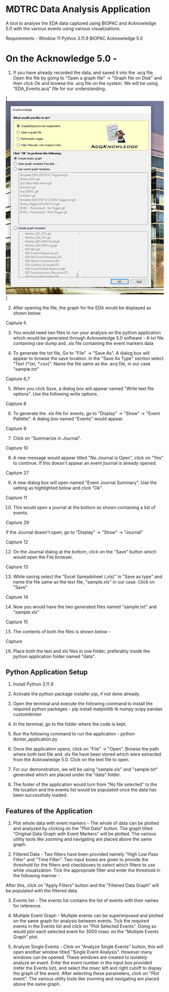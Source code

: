 # MDTRC Data Analysis Application

A tool to analyse the EDA data captured using BIOPAC and Acknowledge 5.0 with the various events using various visualizations.

Requirements - 
  Window 11 
  Python 3.11.9
  BIOPAC
  Acknowledge 5.0


# On the Acknowledge 5.0 - 

1. If you have already recorded the data, and saved it into the .acq file, Open the file by going to "Open a graph file" -> "Graph file on Disk" and then click Ok and browse the .acq file on the system. 
We will be using "EDA_Events.acq" file for our understanding.

[<img src="./samples/Capture1.png">]

2. After opening the file, the graph for the EDA would be displayed as shown below.

Capture 5

3. You would need two files to run your analysis on the python application which would be generated through Acknowledge 5.0 software - A txt file containing raw dump and .xls file containing the event markers data

4. To generate the txt file, Go to "File" -> "Save As". A dialog box will appear to browse the save location. In the "Save As Type" section select "Text (*.txt, *.csv)". Name the file same as the .acq file, in our case "sample.txt"

Capture 6,7

5. When you click Save, a dialog box will appear named "Write text file options". Use the following write options.

Capture 8

6. To generate the .xls file for events, go to "Display" -> "Show" -> "Event Pallette". A dialog box named "Events" would appear.

Capture 9

7.  Click on "Summarize in Journal".

Capture 10

8. A new message would appear titled "No Journal is Open", click on "Yes" to continue. If this doesn't appear an event journal is already opened. 

Capture 27

9. A new dialog box will open named "Event Journal Summary". Use the setting as highlighted below and click "Ok".

Capture 11

10. This would open a journal at the bottom as shown containing a list of events.

Capture 29

If the Journal doesn't open, go to "Display" -> "Show" -> "Journal"

Capture 12

12. On the Journal dialog at the bottom, click on the "Save" button which would open the File browser. 

Capture 13

13. While saving select the "Excel Spreadsheet (.xls)" in "Save as type" and name the file same as the text file, "sample.xls" in our case. Click on "Save"

Capture 14

14. Now you would have the two generated files named "sample.txt" and "sample.xls"

Capture 15

15. The contents of both the files is shown below - 

Capture 

16. Place both the text and xls files in one folder, preferably inside the python application folder named "data".

## Python Application Setup

1. Install Python 3.11.9

2. Activate the python package installer pip, if not done already.

3. Open the terminal and execute the following command to install the required python packages - 
  pip install matplotlib tk numpy scipy pandas customtkinter

4. In the terminal, go to the folder where the code is kept.

5. Run the following command to run the application - 
  python tkinter_application.py

6. Once the application opens, click on "File" -> "Open". Browse the path where both text file and .xls file have been stored which were extracted from the Acknowledge 5.0. Click on the text file to open.

7. For our demonstration, we will be using "sample.xls" and "sample.txt" generated which are placed under the "data" folder.

7. The footer of the application would turn from "No file selected" to the file location and the events list would be populated once the data has been successfully loaded.


## Features of the Application 

1. Plot whole data with event markers - The whole of data can be plotted and analyzed by clicking on the "Plot Data" button. The graph titled "Original Data Graph with Event Markers" will be plotted. The various utility tools like zooming and navigating are placed above the same graph.

2. Filtered Data - Two filters have been provided namely "High Low Pass Filter" and "Time Filter". Two input boxes are given to provide the threshold for the filters and checkboxes to select which filters to use while visualization. Tick the appropriate filter and enter the threshold in the following manner - 

After this, click on "Apply Filters" button and the "Filtered Data Graph" will be populated with the filtered data.

3. Events list - The events list contains the list of events with their names for reference.

4. Multiple Event Graph - Multiple events can be superimposed and plotted on the same graph for analysis between events. Tick the required events in the Events list and click on "Plot Selected Events". Doing so would plot each selected event for 3000 msec on the "Multiple Events Graph" plot.

5. Analyze Single Events - Click on "Analyze Single Events" button, this will open another window titled "Single Event Analysis". However many windows can be opened. These windows are created to isolately analyze an event. Enter the event number in the input box provided (refer the Events list), and select the msec left and right cutoff to dispay the graph of the event. After selecting these parameters, click on "Plot event". The various utility tools like zooming and navigating are placed above the same graph.
